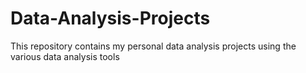 # Data-Analysis-Projects
This repository contains my personal data analysis projects using the various data analysis tools
